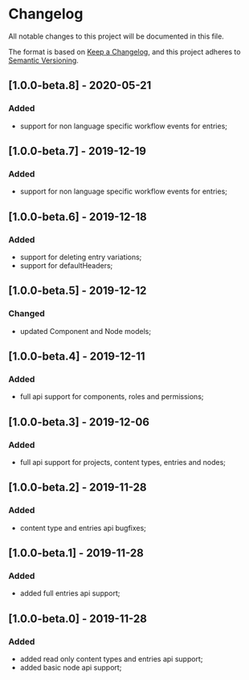 # Changelog
All notable changes to this project will be documented in this file.

The format is based on [Keep a Changelog](https://keepachangelog.com/en/1.0.0/),
and this project adheres to [Semantic Versioning](https://semver.org/spec/v2.0.0.html).

## [1.0.0-beta.8] - 2020-05-21
### Added
- support for non language specific workflow events for entries;

## [1.0.0-beta.7] - 2019-12-19
### Added
- support for non language specific workflow events for entries;

## [1.0.0-beta.6] - 2019-12-18
### Added
- support for deleting entry variations;
- support for defaultHeaders;

## [1.0.0-beta.5] - 2019-12-12
### Changed
- updated Component and Node models;

## [1.0.0-beta.4] - 2019-12-11
### Added
- full api support for components, roles and permissions;

## [1.0.0-beta.3] - 2019-12-06
### Added
- full api support for projects, content types, entries and nodes;

## [1.0.0-beta.2] - 2019-11-28
### Added
- content type and entries api bugfixes;

## [1.0.0-beta.1] - 2019-11-28
### Added
- added full entries api support;

## [1.0.0-beta.0] - 2019-11-28
### Added
- added read only content types and entries api support;
- added basic node api support;
